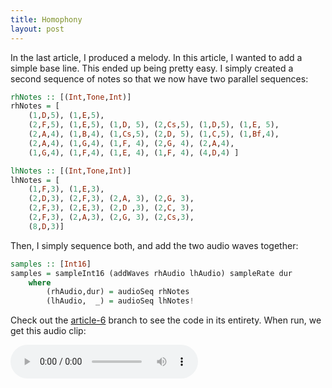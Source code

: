```yaml
---
title: Homophony
layout: post
---
```


In the last article, I produced a melody. In this article, I wanted to add a simple base line. This ended up being pretty easy. I simply created
a second sequence of notes so that we now have two parallel sequences:

```haskell
rhNotes :: [(Int,Tone,Int)]
rhNotes = [
    (1,D,5), (1,E,5), 
    (2,F,5), (1,E,5), (1,D, 5), (2,Cs,5), (1,D,5), (1,E, 5),
    (2,A,4), (1,B,4), (1,Cs,5), (2,D, 5), (1,C,5), (1,Bf,4),
    (2,A,4), (1,G,4), (1,F, 4), (2,G, 4), (2,A,4),
    (1,G,4), (1,F,4), (1,E, 4), (1,F, 4), (4,D,4) ]

lhNotes :: [(Int,Tone,Int)]
lhNotes = [
    (1,F,3), (1,E,3), 
    (2,D,3), (2,F,3), (2,A, 3), (2,G, 3),
    (2,F,3), (2,E,3), (2,D ,3), (2,C, 3),
    (2,F,3), (2,A,3), (2,G, 3), (2,Cs,3),
    (8,D,3)]
```

Then, I simply sequence both, and add the two audio waves together:

```haskell
samples :: [Int16]
samples = sampleInt16 (addWaves rhAudio lhAudio) sampleRate dur
    where 
        (rhAudio,dur) = audioSeq rhNotes
        (lhAudio,  _) = audioSeq lhNotes!
```

Check out the [article-6](https://github.com/apoco/wave-machine/tree/article-6) branch to see the code in its entirety. When run, we get this audio
clip:

<audio src="{{site.url}}/audio/homophony.wav" controls/>

When I first listened to this, I thought I had screwed up; I didn't hear the base line at all. You also may not be hearing it. However, when I
listened more carefully, I noticed that it was indeed playing, but was very quiet. When I listen to the same clip with my headphones, I can hear it
just fine. What's going on? Are my laptop speakers just crappy?

The speakers are only part of the story. The ability of speakers to produce sound at different frequencies does greatly vary. My laptop speaker is
pretty bad at lower frequencies. A sub-woofer, on the other hand, is specifically tailored to those lower frequencies. Speakers can also have flaws
that will distort sound. The acoustics of the room you're in also affects the quality of the sound. With headphones, the shorter distance to the ear
canal means less distortion through room acoustics.

Another factor that makes the lower frequency quieter has to do with the 
[equal loudness contour](http://en.wikipedia.org/wiki/Equal-loudness_contour). Our ears are simply better at picking up some frequencies over others.
As I mentioned in an earlier article, some frequency ranges are completely inaudible to human ears. The "loudness" of the audible frequencies vary
widely from person to person, especially when hearing impairment is added to the mix. The Equal-loudness contour shows the average relation of
decibels and frequency to loudness (given in _phon_ units):

![Equal-loudness contour]({{ site.url }}/images/Lindos1.svg)

Not being an audiophile, I have always been annoyed that sound systems have treble and bass adjustment; can't they just preset it to the "right"
setting? Now I realize that "right" isn't so straightforward; you really do need to adjust these settings for different speaker and room setups.

The fact that we're using sine waves exacerbates the issue. Because of that simple wave form, you don't have and _harmonics_.
Harmonics, a.k.a. _harmonic partials_ are additional oscillations taking place at frequencies that are multiples of the _fundamental_ frequency.
The higher-frequency harmonics, which the ear is more sensitive toward, normally help you notice the sound more easily. In the next article, I'm
going to explore harmonics by stepping away from sine waves for a bit.
